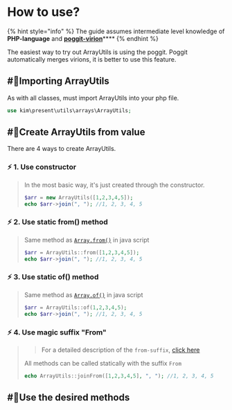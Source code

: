 # How to use?

{% hint style="info" %}
The guide assumes intermediate level knowledge of **PHP-language** and [**poggit-virion**](https://github.com/poggit/support/blob/master/virion.md)\*\*\*\*
{% endhint %}

The easiest way to try out ArrayUtils is using the poggit. Poggit automatically merges virions, it is better to use this feature.

## \#⃣Importing ArrayUtils <a id="importing"></a>

As with all classes, must import ArrayUtils into your php file.

```php
use kim\present\utils\arrays\ArrayUtils;
```

## \#⃣Create ArrayUtils from value <a id="creating"></a>

There are 4 ways to create ArrayUtils.

### ⚡ 1. Use constructor

> In the most basic way, it's just created through the constructor.
>
> ```php
> $arr = new ArrayUtils([1,2,3,4,5]);
> echo $arr->join(", "); //1, 2, 3, 4, 5
> ```

### ⚡ 2. Use static from\(\) method

> Same method as [`Array.from()`](https://developer.mozilla.org/en-US/docs/Web/JavaScript/Reference/Global_Objects/Array/from) in java script
>
> ```php
> $arr = ArrayUtils::from([1,2,3,4,5]);
> echo $arr->join(", "); //1, 2, 3, 4, 5
> ```

### ⚡ 3. Use static of\(\) method

> Same method as [`Array.of()`](https://developer.mozilla.org/en-US/docs/Web/JavaScript/Reference/Global_Objects/Array/of) in java script
>
> ```php
> $arr = ArrayUtils::of(1,2,3,4,5);
> echo $arr->join(", "); //1, 2, 3, 4, 5
> ```

### ⚡ 4. Use magic suffix "From"

> > For a detailed description of the `from-suffix`, [click here](https://arrayutils.docs.present.kim/methods/main#from-suffix)
>
> All methods can be called statically with the suffix `From`
>
> ```php
> echo ArrayUtils::joinFrom([1,2,3,4,5], ", "); //1, 2, 3, 4, 5
> ```

## \#⃣Use the desired methods <a id="using"></a>

